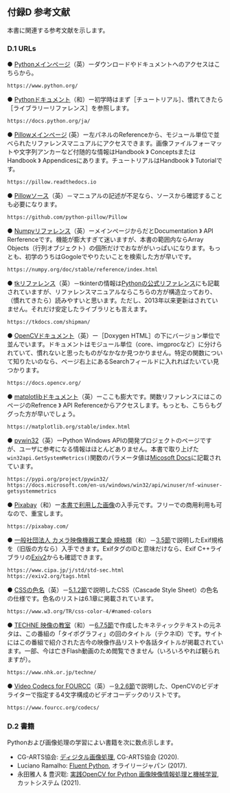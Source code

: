 ## 付録D 参考文献

本書に関連する参考文献を示します。

### D.1 URLs

● [Pythonメインページ](https://www.python.org/ "LINK")（英）ーダウンロードやドキュメントへのアクセスはこちらから。

```https://www.python.org/```

● [Pythonドキュメント](https://docs.python.org/ja/ "LINK")（和）ー初学時はまず［チュートリアル］、慣れてきたら［ライブラリーリファレンス］を参照します。

```https://docs.python.org/ja/```

● [Pillowメインページ](https://pillow.readthedocs.io/ "LINK") (英）ー左パネルのReferenceから、モジュール単位で並べられたリファレンスマニュアルにアクセスできます。画像ファイルフォーマットや文字列アンカーなど付随的な情報はHandbook 》 ConceptsまたはHandbook 》 Appendicesにあります。チュートリアルはHandbook 》 Tutorialです。

```https://pillow.readthedocs.io```

● [Pillowソース](https://github.com/python-pillow/Pillow "LINK")（英）－マニュアルの記述が不足なら、ソースから確認することも必要になります。

```https://github.com/python-pillow/Pillow```

● [Numpyリファレンス](https://numpy.org/doc/stable/reference/index.html "LINK")（英）ーメインページからだとDocumentation 》 API Rerferenceです。機能が膨大すぎて迷いますが、本書の範囲内ならArray Objects（行列オブジェクト）の個所だけでおなががいっぱいになります。もっとも、初学のうちはGogoleでやりたいことを検索した方が早いです。

```https://numpy.org/doc/stable/reference/index.html```

● [tkリファレンス](https://tkdocs.com/shipman/ "LINK")（英）－tkinterの情報は[Pythonの公式リファレンス](https://docs.python.org/ja/3/library/tk.html "INTERNAL")にも記載されていますが、リファレンスマニュアルならこちらの方が構造立っており、（慣れてきたら）読みやすいと思います。ただし、2013年以来更新はされていません。それだけ安定したライブラリとも言えます。

```https://tkdocs.com/shipman/```

● [OpenCVドキュメント](https://docs.opencv.org/ "LINK")（英）ー［Doxygen HTML］の下にバージョン単位で並んでいます。ドキュメントはモジュール単位（core、imgprocなど）に分けられていて、慣れないと思ったものがなかなか見つかりません。特定の関数について知りたいのなら、ページ右上にあるSearchフィールドに入れればたいてい見つかります。

```https://docs.opencv.org/```

● [matplotlibドキュメント](https://matplotlib.org/stable/index.html "LINK")（英）ーここも膨大です。関数リファレンスにはこのページのRefrence 》 API Referenceからアクセスします。もっとも、こちらもググった方が早いでしょう。

```https://matplotlib.org/stable/index.html```

● [pywin32](https://pypi.org/project/pywin32/ "LINK")（英）ーPython Windows APIの開発プロジェクトのページですが、ユーザに参考になる情報はほとんどありません。本書で取り上げた`win32api.GetSystemMetrics()`関数のパラメータ値は[Micosoft Docs](https://docs.microsoft.com/en-us/windows/win32/api/winuser/nf-winuser-getsystemmetrics "LINK")に記載されています。

```https://pypi.org/project/pywin32/```  
```https://docs.microsoft.com/en-us/windows/win32/api/winuser/nf-winuser-getsystemmetrics```

● [Pixabay](https://pixabay.com/ "LINK")（和）ー[本書で利用した画像](./C-Source.md)の入手元です。フリーでの商用利用も可なので、重宝します。

```https://pixabay.com/```

● [一般社団法人 カメラ映像機器工業会 規格類](https://www.cipa.jp/j/std/std-sec.html "LINK")（和）－[3.5節](./03-Information.md#35-Exif "INTERNAL")で説明したExif規格を（旧版の方なら）入手できます。ExifタグのIDと意味だけなら、Exif C++ライブラリの[Exiv2](https://exiv2.org/tags.html "LINK")からも確認できます。

```https://www.cipa.jp/j/std/std-sec.html```  
```https://exiv2.org/tags.html```

● [CSSの色名](https://www.w3.org/TR/css-color-4/#named-colors "LINK")（英）－[5.1.2節](./05-Colors.md#512-色名対応表 "INTERNAL")で説明したCSS（Cascade Style Sheet）の色名の仕様です。色名のリストは6.1章に掲載されています。

```https://www.w3.org/TR/css-color-4/#named-colors```

● [TECHNE 映像の教室](https://www.nhk.or.jp/techne/ "LINK")（和）ー[6.7.5節](./06-Draw.md#675-キネティックテキスト "INTERNAL")で作成したキネティックテキストの元ネタは、この番組の「タイポグラフィ」の回のタイトル（テクネID）です。サイトにはこの番組で紹介された古今の映像作品リストや各話タイトルが掲載されています。一部、今は亡きFlash動画のため閲覧できません（いろいろやれば観られますが）。

```https://www.nhk.or.jp/techne/```

● [Video Codecs for FOURCC](https://www.fourcc.org/codecs/ "LINK")（英）－[9.2.6節](./09-Others.md#926-GIFからビデオ "INTERNAL")で説明した、OpenCVのビデオライターで指定する4文字構成のビデオコーデックのリストです。

```https://www.fourcc.org/codecs/```


### D.2 書籍

Pythonおよび画像処理の学習によい書籍を次に数点示します。

- CG-ARTS協会: [ディジタル画像処理](https://www.cgarts.or.jp/book/img_engineer/ "LINK"), CG-ARTS協会 (2020).
- Luciano Ramalho: [Fluent Python](https://www.oreilly.co.jp/books/9784873118178/ "LINK"), オライリージャパン (2017).
- 永田雅人 & 豊沢聡: [実践OpenCV for Python 画像映像情報処理と機械学習](https://www.cutt.co.jp/book/978-4-87783-460-9.html "LINK"), カットシステム (2021).
